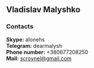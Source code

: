 ## Vladislav Malyshko

### Contacts ###

**Skype:** alonehs   
**Telegram:** dearmalysh   
**Phone number:** +380677208250   
**Mail:** scroynel@gmail.com


